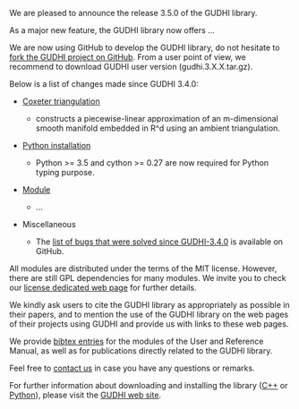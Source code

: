 We are pleased to announce the release 3.5.0 of the GUDHI library.

As a major new feature, the GUDHI library now offers ...

We are now using GitHub to develop the GUDHI library, do not hesitate to [fork the GUDHI project on GitHub](https://github.com/GUDHI/gudhi-devel). From a user point of view, we recommend to download GUDHI user version (gudhi.3.X.X.tar.gz).

Below is a list of changes made since GUDHI 3.4.0:

- [Coxeter triangulation](https://gudhi.inria.fr/doc/latest/group__coxeter__triangulation.html)
     - constructs a piecewise-linear approximation of an m-dimensional smooth manifold embedded in R^d using an ambient triangulation. 

- [Python installation](link)
     - Python >= 3.5 and cython >= 0.27 are now required for Python typing purpose.

- [Module](link)
     - ...

- Miscellaneous
     - The [list of bugs that were solved since GUDHI-3.4.0](https://github.com/GUDHI/gudhi-devel/issues?q=label%3A3.5.0+is%3Aclosed) is available on GitHub.

All modules are distributed under the terms of the MIT license.
However, there are still GPL dependencies for many modules. We invite you to check our [license dedicated web page](https://gudhi.inria.fr/licensing/) for further details.

We kindly ask users to cite the GUDHI library as appropriately as possible in their papers, and to mention the use of the GUDHI library on the web pages of their projects using GUDHI and provide us with links to these web pages.

We provide [bibtex entries](https://gudhi.inria.fr/doc/latest/_citation.html) for the modules of the User and Reference Manual, as well as for publications directly related to the GUDHI library. 

Feel free to [contact us](https://gudhi.inria.fr/contact/) in case you have any questions or remarks.

For further information about downloading and installing the library ([C++](https://gudhi.inria.fr/doc/latest/installation.html) or [Python](https://gudhi.inria.fr/python/latest/installation.html)), please visit the [GUDHI web site](https://gudhi.inria.fr/).
